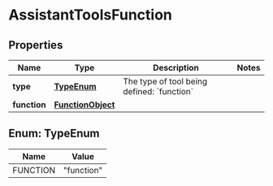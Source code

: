 # AssistantToolsFunction

## Properties
Name | Type | Description | Notes
------------ | ------------- | ------------- | -------------
**type** | [**TypeEnum**](#TypeEnum) | The type of tool being defined: &#x60;function&#x60; | 
**function** | [**FunctionObject**](FunctionObject.md) |  | 

<a name="TypeEnum"></a>
## Enum: TypeEnum
Name | Value
---- | -----
FUNCTION | &quot;function&quot;
